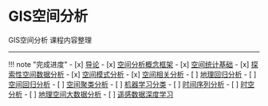 # GIS空间分析

GIS空间分析 课程内容整理  

---

!!! note "完成进度"
    - [x] [导论](1_introduction.md)
    - [x] [空间分析概念框架](2_concepts.md)
    - [x] [空间统计基础](3_basis4SpaSta.md)
    - [x] [探索性空间数据分析](4_ESDA.md)
    - [x] [空间模式分析](5_SpaPattern.md)
    - [x] [空间相关分析](6_SpaCorr.md)
    - [ ] [地理回归分析](7_GeoRegression.md)
    - [ ] [空间回归分析](8_SpaRegression.md)
    - [ ] [空间聚类分析](9_SpaCluster.md)
    - [ ] [机器学习分类](10_MLClass.md)
    - [ ] [时间序列分析](11_SpaTempo.md)
    - [ ] [时空分析](12_GeoBigData.md)
    - [ ] [地理空间大数据分析](13_TimeSeries.md)
    - [ ] [遥感数据深度学习](14_DeepLearning.md)